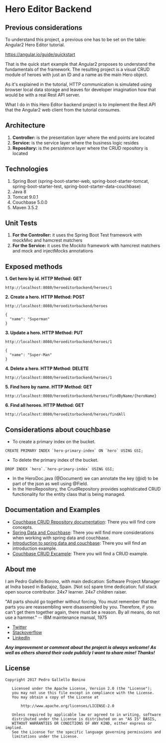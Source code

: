 # Hero Editor Backend

## Previous considerations

To understand this project, a previous one has to be set on the table: Angular2 Hero Editor tutorial.

https://angular.io/guide/quickstart

That is the quick start example that Angular2 proposes to understand the fundamentals of the framework. The resulting project is a visual CRUD module of heroes with just an ID and a name as the main Hero object.

As it's explained in the tutorial, HTTP communication is simulated using browser local data storage and leaves for developer imagination how that would be with a real Rest API server.

What I do in this Hero Editor backend project is to implement the Rest API that the Angular2 web client from the tutorial consumes.

## Architecture
 
 1. **Controller:** is the presentation layer where the end points are located
 2. **Service:** is the service layer where the business logic resides
 3. **Repository:** is the persistence layer where the CRUD repository is located
 
## Technologies

1. Spring Boot (spring-boot-starter-web, spring-boot-starter-tomcat, spring-boot-starter-test, spring-boot-starter-data-couchbase)
2. Java 8
3. Tomcat 9.0.1
4. Couchbase 5.0.0
5. Maven 3.5.2

## Unit Tests

 1. **For the Controller:** it uses the Spring Boot Test framework with mockMvc and hamcrest matchers
 2. **For the Service:** it uses the Mockito framework with hamcrest matchers and mock and injectMocks annotations 
 
## Exposed methods

**1. Get hero by id. HTTP Method: GET**
```
http://localhost:8080/heroeditorbackend/heroes/1
```

**2. Create a hero. HTTP Method: POST**
```
http://localhost:8080/heroeditorbackend/heroes
```
```
{
  "name": "Superman"
}
```

**3. Update a hero. HTTP Method: PUT**
```
http://localhost:8080/heroeditorbackend/heroes/1
```
```
{
  "name": "Super-Man"
}
```

**4. Delete a hero. HTTP Method: DELETE**
```
http://localhost:8080/heroeditorbackend/heroes/1
```

**5. Find hero by name. HTTP Method: GET**
```
http://localhost:8080/heroeditorbackend/heroes/findByName/{heroName}
```

**6. Find all heroes. HTTP Method: GET**
```
http://localhost:8080/heroeditorbackend/heroes/findAll
```

## Considerations about couchbase
 
 * To create a primary index on the bucket.
 ```
 CREATE PRIMARY INDEX `hero-primary-index` ON `hero` USING GSI;
 ```
 * To delete the primary index of the bucket.
 ```
 DROP INDEX `hero`.`hero-primary-index` USING GSI;
 ```
 * In the HeroDoc.java (@Document) we can annotate the key (@id) to be part of the json as well using @Field.
 * In the HeroRepository, the CrudRepository provides sophisticated CRUD functionality for the entity class that is being managed.

## Documentation and Examples
 
* [Couchbase CRUD Repository documentation](http://docs.spring.io/spring-data/couchbase/docs/current/reference/html/#repositories.core-concepts): There you will find core concepts.
* [Spring Data and Couchbase](https://blog.couchbase.com/spring-data-couchbase-2-is-out-quick-getting-started-with-spring-initializr/): There you will find more considerations when working with spring data and couchbase.
* [Introduction to spring data and couchbase](http://www.baeldung.com/spring-data-couchbase): There you will find an introduction example.
* [Couchbase CRUD Excample](https://blog.couchbase.com/vaadin-couchbase-crud-sample/): There you will find a CRUD example.

## About me
I am Pedro Gallello Bonino, with main dedication: Software Project Manager at Indra based in Badajoz, Spain.
[Not so] spare time dedication: full stack open source contributor.
24x7 learner.
24x7 children raiser.

"All parts should go together without forcing. You must remember that the parts you are reassembling were disassembled by you. Therefore, if you can't get them together again, there must be a reason. By all means, do not use a hammer." -- IBM maintenance manual, 1975

* [Twitter](https://twitter.com/GallelloIT)
* [Stackoverflow](https://stackoverflow.com/users/882150/elpiter)
* [LinkedIn](https://www.linkedin.com/in/pedrogallello/)

_**Any improvement or comment about the project is always welcome! As well as others shared their code publicly I want to share mine! Thanks!**_

## License
```javas
Copyright 2017 Pedro Gallello Bonino

   Licensed under the Apache License, Version 2.0 (the "License");
   you may not use this file except in compliance with the License.
   You may obtain a copy of the License at

       http://www.apache.org/licenses/LICENSE-2.0

   Unless required by applicable law or agreed to in writing, software
   distributed under the License is distributed on an "AS IS" BASIS,
   WITHOUT WARRANTIES OR CONDITIONS OF ANY KIND, either express or implied.
   See the License for the specific language governing permissions and
   limitations under the License.
